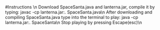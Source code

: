 #Instructions \n
Download SpaceSanta.java and lanterna.jar, compile it by typing: javac -cp lanterna.jar:. SpaceSanta.java\n
After downloading and compiling SpaceSanta.java type into the terminal to play: java -cp lanterna.jar:. SpaceSanta\n
Stop playing by pressing Escape(esc)\n
